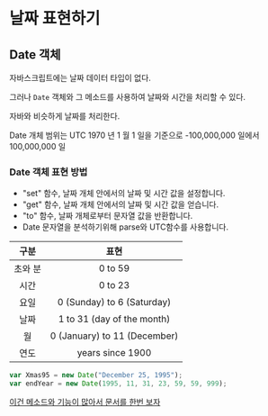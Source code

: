 # 날짜 표현하기
## Date 객체
자바스크립트에는 날짜 데이터 타입이 없다.

그러나 `Date` 객체와 그 메소드를 사용하여 날짜와 시간을 처리할 수 있다.

자바와 비슷하게 날짜를 처리한다.

Date 개체 범위는 UTC 1970 년 1 월 1 일을 기준으로 -100,000,000 일에서 100,000,000 일

### Date 객체 표현 방법

 - "set" 함수, 날짜 개체 안에서의 날짜 및 시간 값을 설정합니다.
 - "get" 함수, 날짜 개체 안에서의 날짜 및 시간 값을 얻습니다.
 - "to" 함수, 날짜 개체로부터 문자열 값을 반환합니다.
 - Date 문자열을 분석하기위해 parse와 UTC함수를 사용합니다.

| 구분 | 표현 |
|:---:|:---:|
|초와 분| 0 to 59|
|시간| 0 to 23|
|요일| 0 (Sunday) to 6 (Saturday)|
|날짜| 1 to 31 (day of the month)|
|월| 0 (January) to 11 (December)|
|연도| years since 1900|

```js
var Xmas95 = new Date("December 25, 1995");
var endYear = new Date(1995, 11, 31, 23, 59, 59, 999);
```

[이건 메소드와 기능이 많아서 문서를 한번 보자](https://developer.mozilla.org/ko/docs/Web/JavaScript/Reference/Global_Objects/Date/prototype)